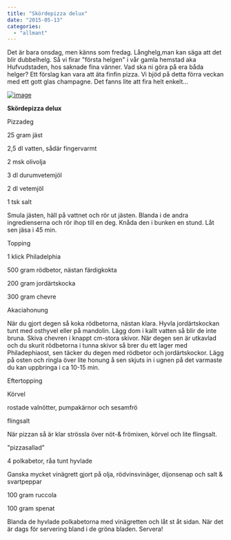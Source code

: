 ```yaml
---
title: "Skördepizza delux"
date: "2015-05-13"
categories: 
  - "allmant"
---
```


Det är bara onsdag, men känns som fredag. Långhelg,man kan säga att det blir dubbelhelg. Så vi firar "första helgen" i vår gamla hemstad aka Hufvudstaden, hos saknade fina vänner. Vad ska ni göra på era båda helger? Ett förslag kan vara att äta finfin pizza. Vi bjöd på detta förra veckan med ett gott glas champagne. Det fanns lite att fira helt enkelt...

[![image](images/image3-1024x768.jpg)](http://import.local/wp-content/uploads/2015/05/image3.jpg)

**Skördepizza delux**

Pizzadeg

25 gram jäst

2,5 dl vatten, sådär fingervarmt

2 msk olivolja

3 dl durumvetemjöl

2 dl vetemjöl

1 tsk salt

Smula jästen, häll på vattnet och rör ut jästen. Blanda i de andra ingredienserna och rör ihop till en deg. Knåda den i bunken en stund. Låt sen jäsa i 45 min.

Topping

1 klick Philadelphia

500 gram rödbetor, nästan färdigkokta

200 gram jordärtskocka

300 gram chevre

Akaciahonung

När du gjort degen så koka rödbetorna, nästan klara. Hyvla jordärtskockan tunt med osthyvel eller på mandolin. Lägg dom i kallt vatten så blir de inte bruna. Skiva chevren i knappt cm-stora skivor. När degen sen är utkavlad och du skurit rödbetorna i tunna skivor så brer du ett lager med Philadephiaost, sen täcker du degen med rödbetor och jordärtskockor. Lägg på osten och ringla över lite honung å sen skjuts in i ugnen på det varmaste du kan uppbringa i ca 10-15 min.

Eftertopping

Körvel

rostade valnötter, pumpakärnor och sesamfrö

flingsalt

När pizzan så är klar strössla över nöt-& frömixen, körvel och lite flingsalt.

"pizzasallad"

4 polkabetor, råa tunt hyvlade

Ganska mycket vinägrett gjort på olja, rödvinsvinäger, dijonsenap och salt & svartpeppar

100 gram ruccola

100 gram spenat

Blanda de hyvlade polkabetorna med vinägretten och låt st åt sidan. När det är dags för servering bland i de gröna bladen. Servera!
